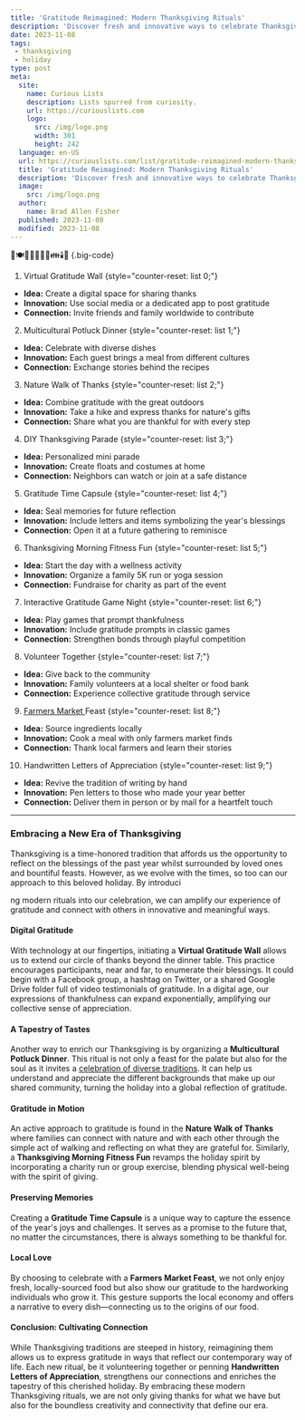 ```yaml
---
title: 'Gratitude Reimagined: Modern Thanksgiving Rituals'
description: 'Discover fresh and innovative ways to celebrate Thanksgiving with Gratitude Reimagined. Embrace curious traditions that infuse new meaning into the holiday.'
date: 2023-11-08
tags:
 - thanksgiving
 - holiday
type: post
meta:
  site:
    name: Curious Lists
    description: Lists spurred from curiosity.
    url: https://curiouslists.com
    logo:
      src: /img/logo.png
      width: 301
      height: 242
  language: en-US
  url: https://curiouslists.com/list/gratitude-reimagined-modern-thanksgiving-rituals
  title: 'Gratitude Reimagined: Modern Thanksgiving Rituals'
  description: 'Discover fresh and innovative ways to celebrate Thanksgiving with Gratitude Reimagined. Embrace curious traditions that infuse new meaning into the holiday.'
  image:
    src: /img/logo.png
  author:
    name: Brad Allen Fisher
  published: 2023-11-08
  modified: 2023-11-08
---
```



🦃🍽️🍁🥧🍂🙏🌽👪🕯️📝 {.big-code}

1. Virtual Gratitude Wall {style="counter-reset: list 0;"}
  - **Idea:** Create a digital space for sharing thanks
  - **Innovation:** Use social media or a dedicated app to post gratitude
  - **Connection:** Invite friends and family worldwide to contribute

2. Multicultural Potluck Dinner {style="counter-reset: list 1;"}
  - **Idea:** Celebrate with diverse dishes
  - **Innovation:** Each guest brings a meal from different cultures
  - **Connection:** Exchange stories behind the recipes

3. Nature Walk of Thanks {style="counter-reset: list 2;"}
  - **Idea:** Combine gratitude with the great outdoors
  - **Innovation:** Take a hike and express thanks for nature's gifts
  - **Connection:** Share what you are thankful for with every step

4. DIY Thanksgiving Parade {style="counter-reset: list 3;"}
  - **Idea:** Personalized mini parade
  - **Innovation:** Create floats and costumes at home
  - **Connection:** Neighbors can watch or join at a safe distance

5. Gratitude Time Capsule {style="counter-reset: list 4;"}
  - **Idea:** Seal memories for future reflection
  - **Innovation:** Include letters and items symbolizing the year's blessings
  - **Connection:** Open it at a future gathering to reminisce

6. Thanksgiving Morning Fitness Fun {style="counter-reset: list 5;"}
  - **Idea:** Start the day with a wellness activity
  - **Innovation:** Organize a family 5K run or yoga session
  - **Connection:** Fundraise for charity as part of the event

7. Interactive Gratitude Game Night {style="counter-reset: list 6;"}
  - **Idea:** Play games that prompt thankfulness
  - **Innovation:** Include gratitude prompts in classic games
  - **Connection:** Strengthen bonds through playful competition

8. Volunteer Together {style="counter-reset: list 7;"}
  - **Idea:** Give back to the community
  - **Innovation:** Family volunteers at a local shelter or food bank
  - **Connection:** Experience collective gratitude through service

9. [Farmers   Market  ](https://curiouslists.com/list/family-bonding-thanksgiving-games-across-generations)Feast {style="counter-reset: list 8;"}
  - **Idea:** Source ingredients locally
  - **Innovation:** Cook a meal with only farmers market finds
  - **Connection:** Thank local farmers and learn their stories

10. Handwritten Letters of Appreciation {style="counter-reset: list 9;"}
  - **Idea:** Revive the tradition of writing by hand
  - **Innovation:** Pen letters to those who made your year better
  - **Connection:** Deliver them in person or by mail for a heartfelt touch


---


### Embracing a New Era of Thanksgiving

Thanksgiving is a time-honored tradition that affords us the opportunity to reflect on the blessings of the past year whilst surrounded by loved ones and bountiful feasts. However, as we evolve with the times, so too can our approach to this beloved holiday. By introduci

ng modern rituals into our celebration, we can amplify our experience of gratitude and connect with others in innovative and meaningful ways.

#### Digital Gratitude

With technology at our fingertips, initiating a **Virtual Gratitude Wall** allows us to extend our circle of thanks beyond the dinner table. This practice encourages participants, near and far, to enumerate their blessings. It could begin with a Facebook group, a hashtag on Twitter, or a shared Google Drive folder full of video testimonials of gratitude. In a digital age, our expressions of thankfulness can expand exponentially, amplifying our collective sense of appreciation.

#### A Tapestry of Tastes

Another way to enrich our Thanksgiving is by organizing a **Multicultural Potluck Dinner**. This ritual is not only a feast for the palate but also for the soul as it invites a [celebration of diverse traditions](https://www.thepioneerwoman.com/holidays-celebrations/g32447013/thanksgiving-traditions/). It can help us understand and appreciate the different backgrounds that make up our shared community, turning the holiday into a global reflection of gratitude.

#### Gratitude in Motion

An active approach to gratitude is found in the **Nature Walk of Thanks** where families can connect with nature and with each other through the simple act of walking and reflecting on what they are grateful for. Similarly, a **Thanksgiving Morning Fitness Fun** revamps the holiday spirit by incorporating a charity run or group exercise, blending physical well-being with the spirit of giving.

#### Preserving Memories

Creating a **Gratitude Time Capsule** is a unique way to capture the essence of the year's joys and challenges. It serves as a promise to the future that, no matter the circumstances, there is always something to be thankful for.

#### Local Love

By choosing to celebrate with a **Farmers Market Feast**, we not only enjoy fresh, locally-sourced food but also show our gratitude to the hardworking individuals who grow it. This gesture supports the local economy and offers a narrative to every dish—connecting us to the origins of our food.

#### Conclusion: Cultivating Connection

While Thanksgiving traditions are steeped in history, reimagining them allows us to express gratitude in ways that reflect our contemporary way of life. Each new ritual, be it volunteering together or penning **Handwritten Letters of Appreciation**, strengthens our connections and enriches the tapestry of this cherished holiday. By embracing these modern Thanksgiving rituals, we are not only giving thanks for what we have but also for the boundless creativity and connectivity that define our era.